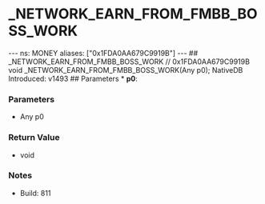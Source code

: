 # _NETWORK_EARN_FROM_FMBB_BOSS_WORK

--- ns: MONEY aliases: ["0x1FDA0AA679C9919B"] --- ## _NETWORK_EARN_FROM_FMBB_BOSS_WORK  // 0x1FDA0AA679C9919B void _NETWORK_EARN_FROM_FMBB_BOSS_WORK(Any p0);  NativeDB Introduced: v1493  ## Parameters * **p0**:

### Parameters
* Any p0

### Return Value
* void

### Notes
* Build: 811

